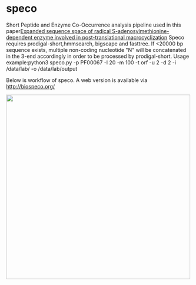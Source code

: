 # speco
Short Peptide and Enzyme Co-Occurrence analysis pipeline used in this paper[Expanded sequence space of radical S-adenosylmethionine-dependent enzyme involved in post-translational macrocyclization](https://www.researchsquare.com/article/rs-1789925/v1)
Speco requires prodigal-short,hmmsearch, bigscape and fasttree. If <20000 bp sequence exists, multiple non-coding nucleotide "N" will be concatenated in the 3-end accordingly in order to be processed by prodigal-short. Usage example:python3 speco.py -p PF00067 -l 20 -m 100 -t orf -u 2 -d 2 -i /data/lab/ -o /data/lab/output

Below is workflow of speco. A web version is available via http://biospeco.org/

<img src="https://user-images.githubusercontent.com/82441159/175210002-078ddb69-27ca-45e6-875f-4bf6a3117652.png" width="500" height="500">
